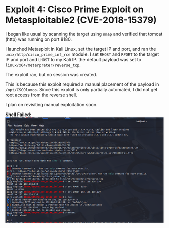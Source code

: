 # Exploit 4: Cisco Prime Exploit on Metasploitable2 (CVE-2018-15379)

I began like usual by scanning the target using `nmap` and verified that tomcat (http) was running on port 8180.

I launched Metasploit in Kali Linux, set the target IP and port, and ran the `unix/http/cisco_prime_inf_rce` module. I set `RHOST` and `RPORT` to the target IP and port and `LHOST` to my Kali IP. the default payload was set to `linux/x64/meterpreter/reverse_tcp`.

The exploit ran, but no session was created.

This is because this exploit required a manual placement of the payload in `/opt/CSCOlumos`. Since this exploit is only partially automated, I did not get root access from the reverse shell.

I plan on revisiting manual exploitation soon.

**Shell Failed:**
![Shell Failed](../screenshots/cisco_prime_shell.png)